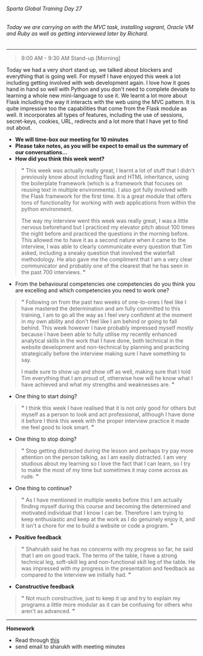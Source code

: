 ###### Sparta Global Training Day 27
###### Today we are carrying on with the MVC task, installing vagrant, Oracle VM and Ruby as well as getting interviewed later by Richard.
___

> 9:00 AM - 9:30 AM Stand-up [Morning]

Today we had a very short stand up, we talked about blockers and everything that is going well. For myself I have enjoyed this week a lot
including getting involved with web development again. I love how it goes hand in hand so well with Python and you don't need
to complete deviate to learning a whole new mini-language to use it. We learnt a lot more about Flask including the way it
interacts with the web using the MVC pattern. It is quite impressive too the capabilities that come from the Flask module as well.
It incorporates all types of features, including the use of sessions, secret-keys, cookies, URL, redirects and a lot more that I have yet to
find out about.


- **We will time-box our meeting for 10 minutes**
- **Please take notes, as you will be expect to email us the summary of our conversations...**
- **How did you think this week went?**
>**"** This week was actually really great, I learnt a lot of stuff that I didn't previously know about including flask and HTML inheritance,
>using the boilerplate framework (which is a framework that focuses on reusing text in multiple environments). I also got fully involved
>with the Flask framework for the first time. It is a great module that offers tons of functionality for working with web applications from
>within the python environment. 
>
>The way my interview went this week was really great, I was a little nervous beforehand but I practiced my
>elevator pitch about 100 times the night before and practiced the questions in the morning before. This allowed me to have it as a second nature
>when it came to the interview, I was able to clearly communicate every question that Tim asked, including a sneaky question that involved the waterfall
>methodology. He also gave me the compliment that I am a very clear communicator and probably one of the clearest that he has seen in the past 700 interviews.
>**"**
- From the behavioural competencies one competencies do you think you are excelling and which competencies you need to work one?
>**"**   Following on from the past two weeks of one-to-ones I feel like I have mastered the determination and am fully
>committed to this training, I am to go all the way as I feel very confident at the moment in my own ability and don't feel like
>I am behind or going to fall behind. This week however I have probably impressed myself mostly because I have been able to fully utilise my
>recently enhanced analytical skills in the work that I have done, both technical in the website development and non-technical by 
>planning and practicing strategically before the interview making sure I have something to say.
>
>I made sure to show up and show off as well, making sure that I told Tim everything that I am proud of, otherwise how will he know what
>I have achieved and what my strengths and weaknesses are.
>**"**
- One thing to start doing? 
>**"**  I think this week I have realised that it is not only good for others but myself as a person to look and act professional,
>although I have done it before I think this week with the proper interview practice it made me feel good to look smart.
>**"**
- One thing to stop doing? 
>**"**  Stop getting distracted during the lesson and perhaps try pay more attention on the person talking, as I am easily distracted.
>I am very studious about my learning so I love the fact that I can learn, so I try to make the most of my time but sometimes it may come across as rude.
>**"**
- One thing to continue?
> **"** As I have mentioned in multiple weeks before this I am actually finding myself during this course and becoming the determined and motivated
>individual that I know I can be. Therefore I am trying to keep enthusiastic and keep at the work as I do genuinely enjoy it, and it isn't
>a chore for me to build a website or code a program.
> **"**

* **Positive feedback** <br>
>**"** 
Shahrukh said he has no concerns with my progress so far, he said that I am on good track. The terms of the table, I have a strong technical leg, soft-skill leg and
non-functional skill leg of the table. He was impressed with my progress in the presentation and feedback as compared to the interview we initially had.
>**"**

* **Constructive feedback** <br>
>**"** 
Not much constructive, just to keep it up and try to explain my programs a little more modular as it can be confusing for others who aren't as advanced.
>**"**
>

___
**Homework**

* Read through [this](https://medium.com/@ahshahkhan/devops-culture-and-cicd-3761cfc62450)
* send email to sharukh with meeting minutes